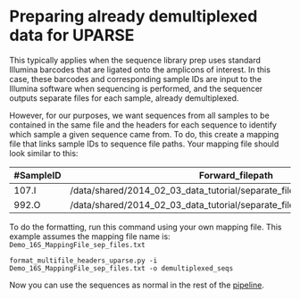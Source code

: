 # Preparing already demultiplexed data for UPARSE

This typically applies when the sequence library prep uses standard Illumina barcodes that are ligated onto the amplicons of interest. In this case, these barcodes and corresponding sample IDs are input to the Illumina software when sequencing is performed, and the sequencer outputs separate files for each sample, already demultiplexed.

However, for our purposes, we want sequences from all samples to be contained in the same file and the headers for each sequence to identify which sample a given sequence came from. To do, this create a mapping file that links sample IDs to sequence file paths. Your mapping file should look similar to this:

| #SampleID | Forward_filepath | Reverse_filepath |
|-----------|------------------|------------------|
| 107.I     | /data/shared/2014_02_03_data_tutorial/separate_files_per_sample/107.I_1.fq | /data/shared/2014_02_03_data_tutorial/separate_files_per_sample/107.I_2.fq|
| 992.O     | /data/shared/2014_02_03_data_tutorial/separate_files_per_sample/992.O_1.fq | /data/shared/2014_02_03_data_tutorial/separate_files_per_sample/992.O_2.fq|

To do the formatting, run this command using your own mapping file. This example assumes the mapping file name is: `Demo_16S_MappingFile_sep_files.txt`

	format_multifile_headers_uparse.py -i Demo_16S_MappingFile_sep_files.txt -o demultiplexed_seqs

Now you can use the sequences as normal in the rest of the [pipeline](amplicon_data_processing-16S.md).
